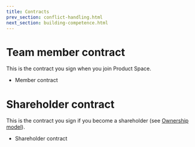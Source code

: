 ```yaml
---
title: Contracts
prev_section: conflict-handling.html
next_section: building-competence.html
---
```


Team member contract
=============

This is the contract you sign when you join Product Space.

-   Member contract

Shareholder contract
====================

This is the contract you sign if you become a shareholder (see [Ownership model](ownership-model.html)).

-   Shareholder contract
